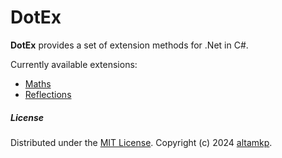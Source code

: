 # DotEx

**DotEx** provides a set of extension methods for .Net in C#.

Currently available extensions:
- [Maths](api/DotEx.Maths.yml)
- [Reflections](api/DotEx.Reflections.yml)

##### License

Distributed under the [MIT License](https://github.com/altamkp/DotEx/blob/master/LICENSE.md). Copyright (c) 2024 [altamkp](https://github.com/altamkp).
